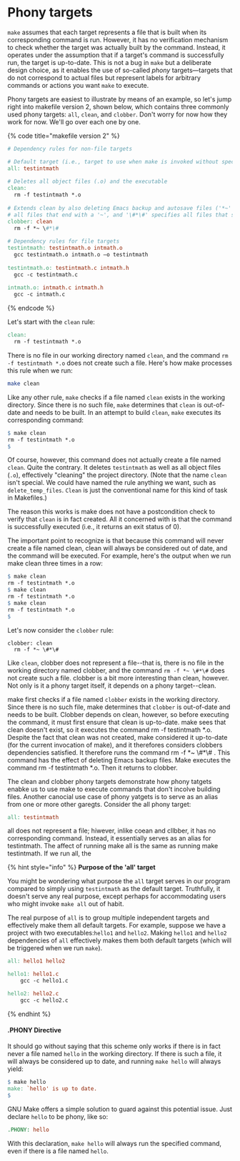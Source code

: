 # Phony targets

`make` assumes that each target represents a file that is built when its corresponding command is run. However, it has no verification mechanism to check whether the target was actually built by the command. Instead, it operates under the assumption that if a target's command is successfully run, the target is up-to-date. This is not a bug in `make` but a deliberate design choice, as it enables the use of so-called _phony_ targets—targets that do not correspond to actual files but represent labels for arbitrary commands or actions you want `make` to execute.&#x20;

Phony targets are easiest to illustrate by means of an example, so let's jump right into makefile version 2, shown below, which contains three commonly used phony targets:  `all`, `clean`, and `clobber`. Don't worry for now how they work for now. We'll go over each one by one.&#x20;

{% code title="makefile version 2" %}
```makefile
# Dependency rules for non-file targets

# Default target (i.e., target to use when make is invoked without specifying a target)
all: testintmath
  
# Deletes all object files (.o) and the executable 
clean:
  rm -f testintmath *.o
  
# Extends clean by also deleting Emacs backup and autosave files ('*~' specifies 
# all files that end with a '~', and '\#*\#' specifies all files that start and end with a '#')
clobber: clean
  rm -f *~ \#*\# 
  
# Dependency rules for file targets
testintmath: testintmath.o intmath.o
  gcc testintmath.o intmath.o –o testintmath
  
testintmath.o: testintmath.c intmath.h
  gcc -c testintmath.c
  
intmath.o: intmath.c intmath.h
  gcc -c intmath.c
```
{% endcode %}

Let's start with the `clean` rule:

```makefile
clean:
  rm -f testintmath *.o
```

There is no file in our working directory named `clean`, and the command `rm -f testintmath *.o` does not create such a file. Here's how make processes this rule when we run:

```bash
make clean
```

Like any other rule, `make` checks if a file named `clean` exists in the working directory. Since there is no such file, `make` determines that `clean` is out-of-date and needs to be built. In an attempt to build `clean`, `make` executes its corresponding command:

```makefile
$ make clean
rm -f testintmath *.o
$ 
```

Of course, however, this command does not actually create a file named `clean`. Quite the contrary. It deletes `testintmath` as well as all object files (`.o`), effectively "cleaning" the project directory. (Note that the name `clean` isn't special. We could have named the rule anything we want, such as `delete_temp_files`. `Clean` is just the conventional name for this kind of task in Makefiles.)&#x20;

The reason this works is make does not have a postcondition check to verify that `clean` is in fact created. All it concerned with is that the command is successfully executed (i.e., it returns an exit status of 0).

The important point to recognize is that because this command will never create a file named clean, clean will always be considered out of date, and the command will be executed. For example, here's the output when we run make clean three times in a row:

```makefile
$ make clean
rm -f testintmath *.o
$ make clean
rm -f testintmath *.o
$ make clean
rm -f testintmath *.o
$
```

Let's now consider the `clobber` rule:

```
clobber: clean
  rm -f *~ \#*\# 
```

Like `clean`, clobber does not represent a file--that is, there is no file in the working directory named clobber, and the command  `rm -f *~ \#*\#`  does not create such a file. clobber is a bit more interesting than clean, however. Not only is it a phony target itself, it depends on a phony target--clean.&#x20;

make first checks if a file named `clobber` exists in the working directory. Since there is no such file, make determines that `clobber` is out-of-date and needs to be built. Clobber depends on clean, however, so before executing the command, it must first ensure that clean is up-to-date. make sees that clean doesn't exist, so it executes the command rm -f testintmath \*.o. Despite the fact that clean was not created, make considered it up-to-date (for the current invocation of make), and it therefores considers clobbers dependencies satisfied. It therefore runs the command rm -f \*\~ \\#\*\\# . This command has the effect of deleting Emacs backup files.  Make executes the command rm -f testintmath \*.o. Then it returns to clobber.&#x20;


The clean and clobber phony targets demonstrate how phony tatgets enabke us to use make to execute commands that don't incolve building files. Another canocial use case of phony yatgets is to serve as an alias from one or more other garegts. Consider the all phony target:

```makefile
all: testintmath
```
all does not represent a file; hiwever, inlike coean and cllbber, it has no corresponding command. Instead, it essentially serves as an alias for testintmath. The affect of running make all is the same as running make testintmath. 
If we run all, the 

{% hint style="info" %}
**Purpose of the 'all' target**

You might be wondering what purpose the `all` target serves in our program compared to simply using `testintmath` as the default target. Truthfully, it doesn't serve any real purpose, except perhaps for accommodating users who might invoke `make all` out of habit.

The real purpose of `all` is to group multiple independent targets and effectively make them all default targets. For example, suppose we have a project with two executables:`hello1` and `hello2`. Making `hello1` and `hello2` dependencies of `all` effectively makes them both default targets (which will be triggered when we run `make`).

```makefile
all: hello1 hello2

hello1: hello1.c
	gcc -c hello1.c

hello2: hello2.c
	gcc -c hello2.c
```
{% endhint %}





#### .PHONY Directive

It should go without saying that this scheme only works if there is in fact never a file named `hello` in the working directory. If there is such a file, it will always be considered up to date, and running `make hello` will always yield:

```makefile
$ make hello
make: `hello' is up to date.
$
```

GNU Make offers a simple solution to guard against this potential issue. Just declare `hello` to be phony, like so:

```makefile
.PHONY: hello
```

With this declaration, `make hello` will always run the specified command, even if there is a file named `hello`.
